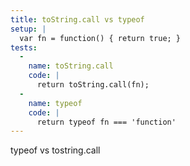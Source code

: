 ```yaml
---
title: toString.call vs typeof
setup: |
  var fn = function() { return true; }
tests:
  -
    name: toString.call
    code: |
      return toString.call(fn);
  -
    name: typeof
    code: |
      return typeof fn === 'function'
---
```

typeof vs tostring.call
